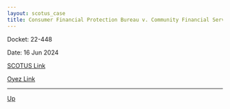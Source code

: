```yaml
---
layout: scotus_case
title: Consumer Financial Protection Bureau v. Community Financial Services Assn. of America, Ltd.
---
```


Docket: 22-448

Date: 16 Jun 2024

[SCOTUS Link](https://www.supremecourt.gov/opinions/23pdf/601us2r21_7648.pdf)

[Oyez Link](https://www.oyez.org/cases/2024/22-448)

---

[Up](./README.md)
